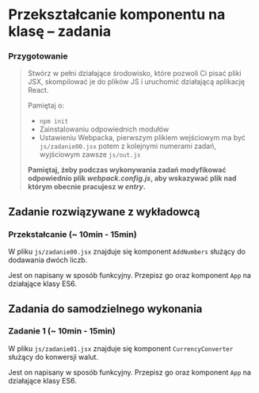 # Przekształcanie komponentu na klasę &ndash; zadania

### Przygotowanie

> Stwórz w pełni działające środowisko, które pozwoli Ci pisać pliki JSX, skompilować je do plików JS i uruchomić działającą aplikację React.
> 
> Pamiętaj o:
> - ```npm init```
> - Zainstalowaniu odpowiednich modułów
> - Ustawieniu Webpacka, pierwszym plikiem wejściowym ma być `js/zadanie00.jsx` potem z kolejnymi numerami zadań, wyjściowym zawsze `js/out.js`
>
> **Pamiętaj, żeby podczas wykonywania zadań modyfikować odpowiednio plik _webpack.config.js_, aby wskazywać plik nad którym obecnie pracujesz w _entry_.**

## Zadanie rozwiązywane z wykładowcą

### Przekstałcanie  (~ 10min - 15min)

W pliku `js/zadanie00.jsx` znajduje się komponent `AddNumbers` służący do dodawania dwóch liczb.

Jest on napisany w sposób funkcyjny. Przepisz go oraz komponent `App` na działające klasy ES6. 

## Zadania do samodzielnego wykonania

### Zadanie 1 (~ 10min - 15min)

W pliku `js/zadanie01.jsx` znajduje się komponent `CurrencyConverter` służący do konwersji walut.

Jest on napisany w sposób funkcyjny. Przepisz go oraz komponent `App` na działające klasy ES6. 
